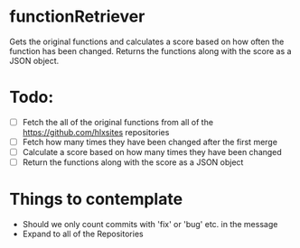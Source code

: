 # functionRetriever
Gets the original functions and calculates a score based on how often the function has been changed. Returns the functions along with the score as a JSON object.

# Todo:
- [ ] Fetch the all of the original functions from all of the https://github.com/hlxsites repositories
- [ ] Fetch how many times they have been changed after the first merge
- [ ] Calculate a score based on how many times they have been changed
- [ ] Return the functions along with the score as a JSON object 

# Things to contemplate 
- Should we only count commits with 'fix' or 'bug' etc. in the message
- Expand to all of the Repositories 

